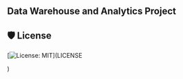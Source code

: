 ## Data Warehouse and Analytics Project


## 🛡️ License

[![License: MIT](https://img.shields.io/badge/License-MIT-yellow.svg)](LICENSE

)